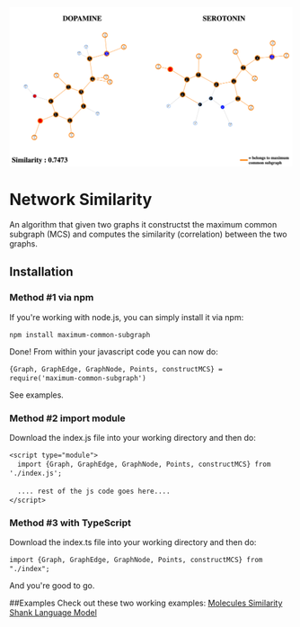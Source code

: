 ![Alt text](imgs/dopamine_serotonin_similarity.png?raw=true "Dopamine Serotonin Similarity")
# Network Similarity
An algorithm that given two graphs it constructst the maximum common subgraph (MCS) and computes the similarity (correlation) between the two graphs.

## Installation
### Method #1 via npm
If you're working with node.js, you can simply install it via npm:
```
npm install maximum-common-subgraph
```
Done! From within your javascript code you can now do:
```
{Graph, GraphEdge, GraphNode, Points, constructMCS} = require('maximum-common-subgraph')
```
See examples. 

### Method #2 import module 
Download the index.js file into your working directory and then do:
```
<script type="module">
  import {Graph, GraphEdge, GraphNode, Points, constructMCS} from './index.js';
  
  .... rest of the js code goes here....
</script>
```

### Method #3 with TypeScript
Download the index.ts file into your working directory and then do:
```
import {Graph, GraphEdge, GraphNode, Points, constructMCS} from "./index";
```
And you're good to go. 

##Examples
Check out these two working examples:
[Molecules Similarity](https://codepen.io/giuliozani/full/zYYoYLo)
[Shank Language Model](https://codepen.io/giuliozani/full/ZEEpdxQ)
